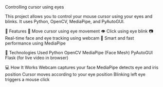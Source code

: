 Controlling cursor using eyes

This project allows you to control your mouse cursor using your eyes and blinks.
It uses Python, OpenCV, MediaPipe, and PyAutoGUI.

🔧 Features
👀 Move cursor using eye movement
👁 Click using eye blink
📷 Real-time face and eye tracking using webcam
🧠 Smart and fast performance using MediaPipe

🧪 Technologies Used
Python
OpenCV
MediaPipe (Face Mesh)
PyAutoGUI
Flask (for live video in browser)

💻 How It Works
Webcam captures your face
MediaPipe detects eye and iris position
Cursor moves according to your eye position
Blinking left eye triggers a mouse click
